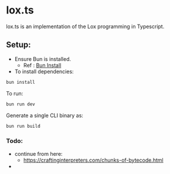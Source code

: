 # lox.ts

lox.ts is an implementation of the Lox programming 
in Typescript.

## Setup:

- Ensure Bun is installed.
  - Ref : [Bun Install](https://bun.sh/docs/installation)
- To install dependencies:

```bash
bun install
```

To run:

```bash
bun run dev
```

Generate a single CLI binary as:
```bash
bun run build
```

### Todo:

- continue from here:
  - https://craftinginterpreters.com/chunks-of-bytecode.html
- 